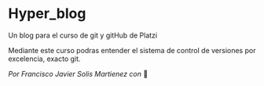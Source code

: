 # Hyper_blog
Un blog para el curso de git y gitHub de Platzi

Mediante este curso podras entender el sistema de control de versiones por excelencia, exacto git.

*Por Francisco Javier Solis Martienez con* 💛